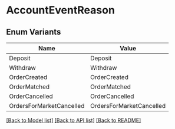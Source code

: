 # AccountEventReason

## Enum Variants

| Name | Value |
|---- | -----|
| Deposit | Deposit |
| Withdraw | Withdraw |
| OrderCreated | OrderCreated |
| OrderMatched | OrderMatched |
| OrderCancelled | OrderCancelled |
| OrdersForMarketCancelled | OrdersForMarketCancelled |


[[Back to Model list]](../README.md#documentation-for-models) [[Back to API list]](../README.md#documentation-for-api-endpoints) [[Back to README]](../README.md)


